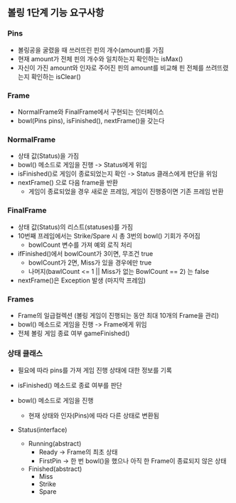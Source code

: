 ## 볼링 1단계 기능 요구사항
### Pins
* 볼링공을 굴렸을 때 쓰러뜨린 핀의 개수(amount)를 가짐
* 현재 amount가 전체 핀의 개수와 일치하는지 확인하는 isMax()
* 자신이 가진 amount와 인자로 주어진 핀의 amount를 비교해 핀 전체를 쓰려뜨렸는지 확인하는 isClear()

### Frame
* NormalFrame와 FinalFrame에서 구현되는 인터페이스
* bowl(Pins pins), isFinished(), nextFrame()을 갖는다

### NormalFrame
* 상태 값(Status)을 가짐
* bowl() 메소드로 게임을 진행 -> Status에게 위임
* isFinished()로 게임이 종료되었는지 확인 -> Status 클래스에게 판단을 위임
* nextFrame() 으로 다음 frame을 반환
    * 게임이 종료되었을 경우 새로운 프레임, 게임이 진행중이면 기존 프레임 반환

### FinalFrame
* 상태 값(Status)의 리스트(statuses)를 가짐
* 10번째 프레임에서는 Strike/Spare 시 총 3번의 bowl() 기회가 주어짐
  * bowlCount 변수를 가져 예외 로직 처리
* ifFinished()에서 bowlCount가 3이면, 무조건 true
  * bowlCount가 2면, Miss가 있을 경우에만 true
  * 나머지(bawlCount <= 1 || Miss가 없는 BowlCount == 2) 는 false
* nextFrame()은 Exception 발생 (마지막 프레임)

### Frames
* Frame의 일급컬렉션 (볼링 게임이 진행되는 동안 최대 10개의 Frame을 관리)
* bowl() 메소드로 게임을 진행 -> Frame에게 위임
* 전체 볼링 게임 종료 여부 gameFinished()

### 상태 클래스
* 필요에 따라 pins를 가져 게임 진행 상태에 대한 정보를 기록
* isFinished() 메소드로 종료 여부를 판단
* bowl() 메소드로 게임을 진행
    * 현재 상태와 인자(Pins)에 따라 다른 상태로 변환됨

* Status(interface)
    * Running(abstract)
        * Ready -> Frame의 최초 상태
        * FirstPin -> 한 번 bowl()을 했으나 아직 한 Frame이 종료되지 않은 상태
    * Finished(abstract)
        * Miss
        * Strike
        * Spare